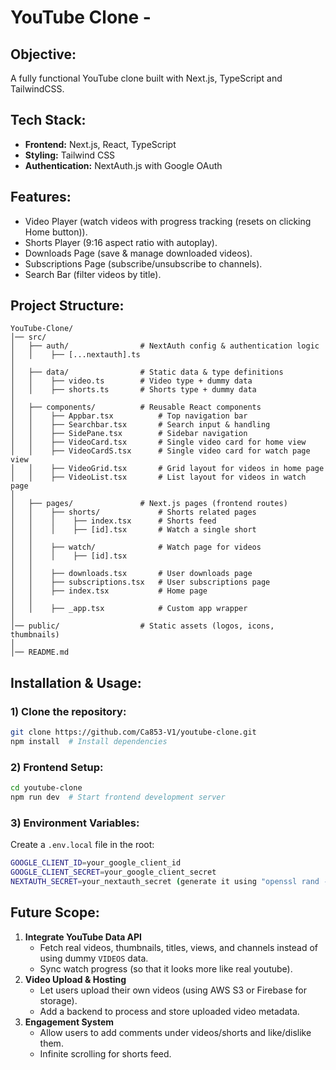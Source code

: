 # YouTube Clone -

## Objective:
A fully functional YouTube clone built with Next.js, TypeScript and TailwindCSS.

## Tech Stack:
- **Frontend:** Next.js, React, TypeScript
- **Styling:** Tailwind CSS
- **Authentication:** NextAuth.js with Google OAuth

## Features:
- Video Player (watch videos with progress tracking (resets on clicking Home button)).
- Shorts Player (9:16 aspect ratio with autoplay).
- Downloads Page (save & manage downloaded videos).
- Subscriptions Page (subscribe/unsubscribe to channels).
- Search Bar (filter videos by title).

## Project Structure:
```
YouTube-Clone/
│── src/
│   ├── auth/                # NextAuth config & authentication logic
│   │    ├── [...nextauth].ts
│
│   ├── data/                # Static data & type definitions
│   │    ├── video.ts        # Video type + dummy data
│   │    ├── shorts.ts       # Shorts type + dummy data
│
│   ├── components/          # Reusable React components
│   │    ├── Appbar.tsx          # Top navigation bar
│   │    ├── Searchbar.tsx       # Search input & handling
│   │    ├── SidePane.tsx        # Sidebar navigation
│   │    ├── VideoCard.tsx       # Single video card for home view
│   │    ├── VideoCardS.tsx      # Single video card for watch page view
│   │    ├── VideoGrid.tsx       # Grid layout for videos in home page
│   │    ├── VideoList.tsx       # List layout for videos in watch page
│
│   ├── pages/               # Next.js pages (frontend routes)
│   │    ├── shorts/             # Shorts related pages
│   │    │    ├── index.tsx      # Shorts feed
│   │    │    ├── [id].tsx       # Watch a single short
│   │
│   │    ├── watch/              # Watch page for videos
│   │    │    ├── [id].tsx
│   │
│   │    ├── downloads.tsx       # User downloads page
│   │    ├── subscriptions.tsx   # User subscriptions page
│   │    ├── index.tsx           # Home page
│   │
│   │    ├── _app.tsx            # Custom app wrapper
│
│── public/                  # Static assets (logos, icons, thumbnails)
│
│── README.md
```

## Installation & Usage:
### 1) Clone the repository:
```sh
git clone https://github.com/Ca853-V1/youtube-clone.git
npm install  # Install dependencies
```

### 2) Frontend Setup:
```sh
cd youtube-clone
npm run dev  # Start frontend development server
```

### 3) Environment Variables:
Create a `.env.local` file in the root:
```sh
GOOGLE_CLIENT_ID=your_google_client_id
GOOGLE_CLIENT_SECRET=your_google_client_secret
NEXTAUTH_SECRET=your_nextauth_secret (generate it using "openssl rand -base64 32")
```

## Future Scope:
1. **Integrate YouTube Data API**
   * Fetch real videos, thumbnails, titles, views, and channels instead of using dummy `VIDEOS` data.
   * Sync watch progress (so that it looks more like real youtube).
2. **Video Upload & Hosting**
   * Let users upload their own videos (using AWS S3 or Firebase for storage).
   * Add a backend to process and store uploaded video metadata.
3. **Engagement System**
   * Allow users to add comments under videos/shorts and like/dislike them.
   * Infinite scrolling for shorts feed.
